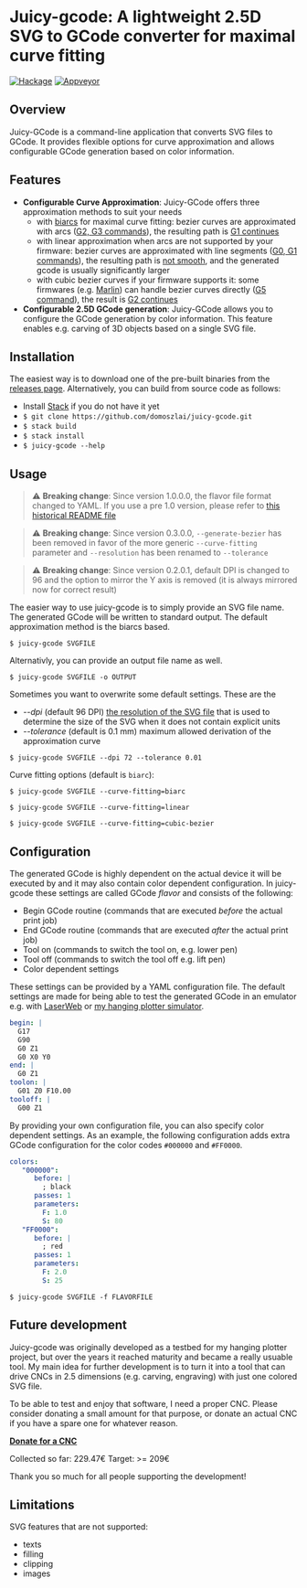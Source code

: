 # Juicy-gcode: A lightweight 2.5D SVG to GCode converter for maximal curve fitting

[![Hackage](https://img.shields.io/hackage/v/juicy-gcode.svg)](https://hackage.haskell.org/package/juicy-gcode)
[![Appveyor](https://ci.appveyor.com/api/projects/status/github/domoszlai/juicy-gcode?branch=master&svg=true)](https://ci.appveyor.com/project/domoszlai/juicy-gcode)

## Overview

Juicy-GCode is a command-line application that converts SVG files to GCode. It provides flexible options for curve approximation and allows configurable GCode generation based on color information.

## Features 

- **Configurable Curve Approximation**: Juicy-GCode offers three approximation methods to suit your needs
   - with [biarcs](http://dlacko.org/blog/2016/10/19/approximating-bezier-curves-by-biarcs/) for maximal curve fitting: bezier curves are approximated with arcs ([G2, G3 commands](https://marlinfw.org/meta/gcode/)), the resulting path is [G1 continues](https://skill-lync.com/blogs/introductions-to-surface-continuities-and-its-types)
   - with linear approximation when arcs are not supported by your firmware: bezier curves are approximated with line segments ([G0, G1 commands](https://marlinfw.org/meta/gcode/)), the resulting path is [not smooth](https://skill-lync.com/blogs/introductions-to-surface-continuities-and-its-types), and the generated gcode is usually significantly larger 
   - with cubic bezier curves if your firmware supports it: some firmwares (e.g. [Marlin](https://marlinfw.org/docs/gcode/G005.html)) can handle bezier curves directly ([G5 command](https://marlinfw.org/meta/gcode/)), the result is [G2 continues](https://skill-lync.com/blogs/introductions-to-surface-continuities-and-its-types)
- **Configurable 2.5D GCode generation**: Juicy-GCode allows you to configure the GCode generation by color information. This feature enables e.g. carving of 3D objects based on a single SVG file.

## Installation

The easiest way is to download one of the pre-built binaries from the [releases page](https://github.com/domoszlai/juicy-gcode/releases).
Alternatively, you can build from source code as follows:

- Install [Stack](https://docs.haskellstack.org/en/stable/install_and_upgrade/) if you do not have it yet
- `$ git clone https://github.com/domoszlai/juicy-gcode.git`
- `$ stack build`
- `$ stack install`
- `$ juicy-gcode --help`

## Usage

> :warning: **Breaking change**: Since version 1.0.0.0, the flavor file format changed to YAML. If you use a pre 1.0 version, please refer to [this historical README file](https://github.com/domoszlai/juicy-gcode/blob/9d573918eb1c4a99801c8d6745f7471ba987828c/README.md)

> :warning: **Breaking change**: Since version 0.3.0.0, `--generate-bezier` has been removed in favor of the more generic `--curve-fitting` parameter and `--resolution` has been renamed to `--tolerance`

> :warning: **Breaking change**: Since version 0.2.0.1, default DPI is changed to 96 and the option to mirror the Y axis is removed (it is always mirrored now for correct result)

The easier way to use juicy-gcode is to simply provide an SVG file name. The generated GCode will be written to standard output. The default approximation method is the biarcs based.

```
$ juicy-gcode SVGFILE
```

Alternativly, you can provide an output file name as well.

```
$ juicy-gcode SVGFILE -o OUTPUT
```

Sometimes you want to overwrite some default settings. These are the 

* *--dpi* (default 96 DPI) [the resolution of the SVG file](https://developer.mozilla.org/en-US/docs/Web/CSS/resolution) that is used to determine the size of the SVG when it does not contain explicit units
* *--tolerance* (default is 0.1 mm) maximum allowed derivation of the approximation curve
 
```
$ juicy-gcode SVGFILE --dpi 72 --tolerance 0.01 
```

Curve fitting options (default is `biarc`):

```
$ juicy-gcode SVGFILE --curve-fitting=biarc
```
```
$ juicy-gcode SVGFILE --curve-fitting=linear
```
```
$ juicy-gcode SVGFILE --curve-fitting=cubic-bezier
```

## Configuration

The generated GCode is highly dependent on the actual device it will be executed by and it may also contain color dependent configuration. In juicy-gcode these settings are called GCode *flavor* and consists of the following:

- Begin GCode routine (commands that are executed *before* the actual print job)
- End GCode routine (commands that are executed *after* the actual print job)
- Tool on (commands to switch the tool on, e.g. lower pen)
- Tool off (commands to switch the tool off e.g. lift pen)
- Color dependent settings

These settings can be provided by a YAML configuration file. The default settings
are made for being able to test the generated GCode in an emulator e.g. with [LaserWeb](https://laserweb.yurl.ch/)
or [my hanging plotter simulator](https://github.com/domoszlai/hanging-plotter-simulator). 

```YAML
begin: |
  G17
  G90
  G0 Z1
  G0 X0 Y0
end: |
  G0 Z1
toolon: |
  G01 Z0 F10.00
tooloff: |
  G00 Z1
```

By providing your own configuration file, you can also specify color dependent settings. As an example, the following
configuration adds extra GCode configuration for the color codes `#000000` and `#FF0000`.

```YAML
colors:
   "000000": 
      before: |
        ; black
      passes: 1
      parameters:
        F: 1.0 
        S: 80
   "FF0000": 
      before: |
        ; red
      passes: 1
      parameters:
        F: 2.0 
        S: 25
```



```
$ juicy-gcode SVGFILE -f FLAVORFILE
```

## Future development

Juicy-gcode was originally developed as a testbed for my hanging plotter project, but over the years
it reached maturity and became a really usuable tool. My main idea for further development is to turn it
into a tool that can drive CNCs in 2.5 dimensions (e.g. carving, engraving) with just one colored SVG file.

To be able to test and enjoy that software, I need a proper CNC. Please consider donating a small amount for that purpose,
or donate an actual CNC if you have a spare one for whatever reason.

**[Donate for a CNC](https://www.paypal.com/cgi-bin/webscr?cmd=_s-xclick&hosted_button_id=UGFZYDQSTF58L&source=https://github.com/domoszlai/juicy-gcode/)**

Collected so far: 229.47&euro;
Target: >= 209&euro;

Thank you so much for all people supporting the development!

## Limitations

SVG features that are not supported:

- texts
- filling
- clipping
- images
